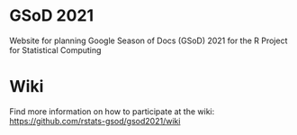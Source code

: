 # GSoD 2021
Website for planning Google Season of Docs (GSoD) 2021 for the R Project for Statistical Computing

# Wiki
Find more information on how to participate at the wiki: https://github.com/rstats-gsod/gsod2021/wiki
